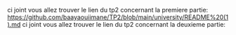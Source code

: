 ci joint vous allez trouver le lien du tp2 concernant la premiere partie:
https://github.com/baayaouiimane/TP2/blob/main/university/README%20(1).md
ci joint vous allez trouver le lien du tp2 concernant la deuxieme partie:


